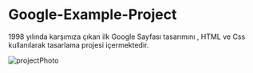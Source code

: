 # Google-Example-Project
1998 yılında karşımıza çıkan ilk Google Sayfası tasarımını ,  HTML ve Css kullanılarak tasarlama projesi içermektedir.

![projectPhoto](https://user-images.githubusercontent.com/62955191/196680308-7d4b442d-c2c8-4c82-a5da-2b0420ab16c3.PNG)
